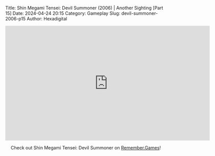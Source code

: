 Title: Shin Megami Tensei: Devil Summoner (2006) | Another Sighting [Part 15]
Date: 2024-04-24 20:15
Category: Gameplay
Slug: devil-summoner-2006-p15
Author: Hexadigital

<center><iframe src="https://www.youtube.com/embed/bgWYAxbtRMg?feature=oembed" allow="accelerometer; autoplay; encrypted-media; gyroscope; picture-in-picture" width="640" height="360" frameborder="0"></iframe>

Check out Shin Megami Tensei: Devil Summoner on [Remember.Games](https://remember.games/game/7488/shin-megami-tensei-devil-summoner-raidou-kuzunoha-vs-the-soulless-army/)!</center>